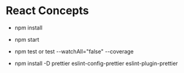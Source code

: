 # React Concepts

- npm install

- npm start

- npm test or test --watchAll="false" --coverage

- npm install -D prettier eslint-config-prettier eslint-plugin-prettier
